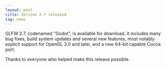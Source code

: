 ```yaml
---
layout: post
title: Version 2.7 released
tag: news
---
```


GLFW 2.7, codenamed "Godot", is available for download. It includes many bug
fixes, build system updates and several new features, most notably explicit
support for OpenGL 3.0 and later, and a new 64-bit capable Cocoa port.

Thanks to everyone who helped make this release possible.

